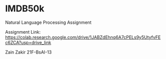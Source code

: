 # IMDB50k
Natural Language Processing Assignment

Assignment Link:
https://colab.research.google.com/drive/1JABZdEhnq6A7cPELs9y5UtyfvFEc6ZCA?usp=drive_link

Zain Zakir
21F-BsAI-13
